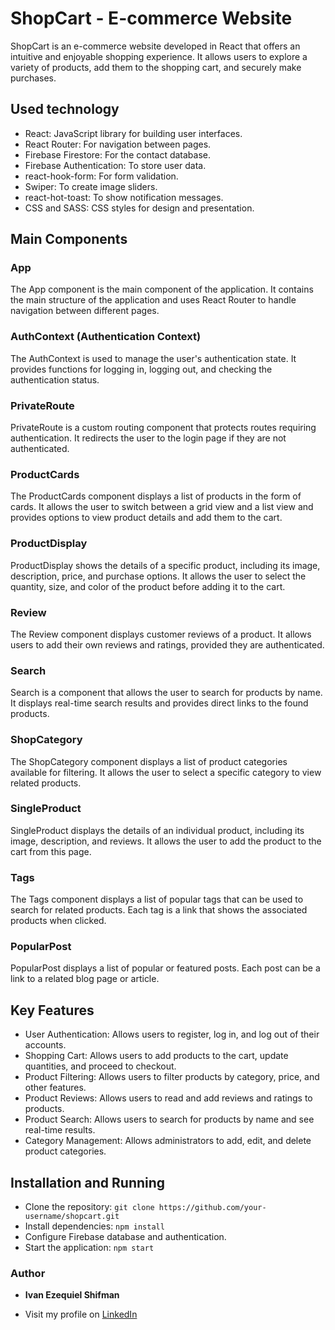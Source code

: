# ShopCart - E-commerce Website

ShopCart is an e-commerce website developed in React that offers an intuitive and enjoyable shopping experience. It allows users to explore a variety of products, add them to the shopping cart, and securely make purchases.

## Used technology
* React: JavaScript library for building user interfaces.
* React Router: For navigation between pages.
* Firebase Firestore: For the contact database.
* Firebase Authentication: To store user data.
* react-hook-form: For form validation.
* Swiper: To create image sliders.
* react-hot-toast: To show notification messages.
* CSS and SASS: CSS styles for design and presentation.

## Main Components

### App
The App component is the main component of the application. It contains the main structure of the application and uses React Router to handle navigation between different pages.

### AuthContext (Authentication Context)
The AuthContext is used to manage the user's authentication state. It provides functions for logging in, logging out, and checking the authentication status.

### PrivateRoute
PrivateRoute is a custom routing component that protects routes requiring authentication. It redirects the user to the login page if they are not authenticated.

### ProductCards
The ProductCards component displays a list of products in the form of cards. It allows the user to switch between a grid view and a list view and provides options to view product details and add them to the cart.

### ProductDisplay
ProductDisplay shows the details of a specific product, including its image, description, price, and purchase options. It allows the user to select the quantity, size, and color of the product before adding it to the cart.

### Review
The Review component displays customer reviews of a product. It allows users to add their own reviews and ratings, provided they are authenticated.

### Search
Search is a component that allows the user to search for products by name. It displays real-time search results and provides direct links to the found products.

### ShopCategory
The ShopCategory component displays a list of product categories available for filtering. It allows the user to select a specific category to view related products.

### SingleProduct
SingleProduct displays the details of an individual product, including its image, description, and reviews. It allows the user to add the product to the cart from this page.

### Tags
The Tags component displays a list of popular tags that can be used to search for related products. Each tag is a link that shows the associated products when clicked.

### PopularPost
PopularPost displays a list of popular or featured posts. Each post can be a link to a related blog page or article.

## Key Features

- User Authentication: Allows users to register, log in, and log out of their accounts.
- Shopping Cart: Allows users to add products to the cart, update quantities, and proceed to checkout.
- Product Filtering: Allows users to filter products by category, price, and other features.
- Product Reviews: Allows users to read and add reviews and ratings to products.
- Product Search: Allows users to search for products by name and see real-time results.
- Category Management: Allows administrators to add, edit, and delete product categories.

## Installation and Running

* Clone the repository: `git clone https://github.com/your-username/shopcart.git`
* Install dependencies: `npm install`
* Configure Firebase database and authentication.
* Start the application: `npm start`


### Author

- **Ivan Ezequiel Shifman**

- Visit my profile on [LinkedIn](https://ar.linkedin.com/in/iv%C3%A1n-ezequiel-shifman-042b0726a)